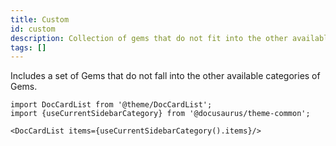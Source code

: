 ```yaml
---
title: Custom
id: custom
description: Collection of gems that do not fit into the other available categories
tags: []
---
```


Includes a set of Gems that do not fall into the other available categories of Gems.

```mdx-code-block
import DocCardList from '@theme/DocCardList';
import {useCurrentSidebarCategory} from '@docusaurus/theme-common';

<DocCardList items={useCurrentSidebarCategory().items}/>
```
